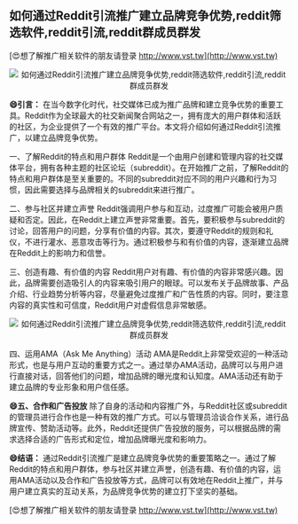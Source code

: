 ## **如何通过Reddit引流推广建立品牌竞争优势,reddit筛选软件,reddit引流,reddit群成员群发**

[😍想了解推广相关软件的朋友请登录 http://www.vst.tw](http://www.vst.tw)

 <center><img src="https://vst.tw/MP4/tuiguang/png/7.png" alt="如何通过Reddit引流推广建立品牌竞争优势,reddit筛选软件,reddit引流,reddit群成员群发"></center>

**😄引言：**
在当今数字化时代，社交媒体已成为推广品牌和建立竞争优势的重要工具。Reddit作为全球最大的社交新闻聚合网站之一，拥有庞大的用户群体和活跃的社区，为企业提供了一个有效的推广平台。本文将介绍如何通过Reddit引流推广，以建立品牌竞争优势。

一、了解Reddit的特点和用户群体
Reddit是一个由用户创建和管理内容的社交媒体平台，拥有各种主题的社区论坛（subreddit）。在开始推广之前，了解Reddit的特点和用户群体是至关重要的。不同的subreddit对应不同的用户兴趣和行为习惯，因此需要选择与品牌相关的subreddit来进行推广。

二、参与社区并建立声誉
Reddit强调用户参与和互动，过度推广可能会被用户质疑和否定。因此，在Reddit上建立声誉非常重要。首先，要积极参与subreddit的讨论，回答用户的问题，分享有价值的内容。其次，要遵守Reddit的规则和礼仪，不进行灌水、恶意攻击等行为。通过积极参与和有价值的内容，逐渐建立品牌在Reddit上的影响力和信誉。

三、创造有趣、有价值的内容
Reddit用户对有趣、有价值的内容非常感兴趣。因此，品牌需要创造吸引人的内容来吸引用户的眼球。可以发布关于品牌故事、产品介绍、行业趋势分析等内容，尽量避免过度推广和广告性质的内容。同时，要注意内容的真实性和可信度，Reddit用户对虚假信息非常敏感。

 <center><img src="https://vst.tw/MP4/tuiguang/png/4.png" alt="如何通过Reddit引流推广建立品牌竞争优势,reddit筛选软件,reddit引流,reddit群成员群发"></center>

四、运用AMA（Ask Me Anything）活动
AMA是Reddit上非常受欢迎的一种活动形式，也是与用户互动的重要方式之一。通过举办AMA活动，品牌可以与用户进行直接对话，回答他们的问题，增加品牌的曝光度和认知度。AMA活动还有助于建立品牌的专业形象和用户信任感。

**😄五、合作和广告投放**
除了自身的活动和内容推广外，与Reddit社区或subreddit的管理员进行合作也是一种有效的推广方式。可以与管理员洽谈合作关系，进行品牌宣传、赞助活动等。此外，Reddit还提供广告投放的服务，可以根据品牌的需求选择合适的广告形式和定位，增加品牌曝光度和影响力。

**😄结语：**
通过Reddit引流推广是建立品牌竞争优势的重要策略之一。通过了解Reddit的特点和用户群体，参与社区并建立声誉，创造有趣、有价值的内容，运用AMA活动以及合作和广告投放等方式，品牌可以有效地在Reddit上推广，并与用户建立真实的互动关系，为品牌竞争优势的建立打下坚实的基础。

[😍想了解推广相关软件的朋友请登录 http://www.vst.tw](http://www.vst.tw)



